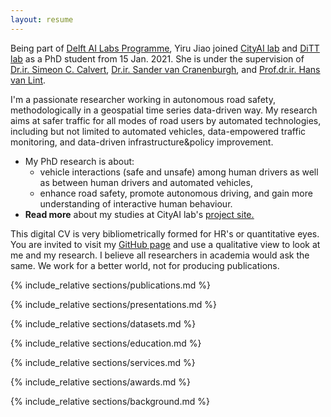 ```yaml
---
layout: resume
---
```

Being part of [<u>Delft AI Labs Programme</u>](https://www.tudelft.nl/ai/tu-delft-ai-labs), Yiru Jiao joined [<u>CityAI lab</u>](https://www.tudelft.nl/en/ai/cityai-lab) and [<u>DiTT lab</u>](https://www.tudelft.nl/citg/over-faculteit/afdelingen/transport-planning/research/labs/data-analytics-and-traffic-simulation-lab/dittlab-tu-delft/) as a PhD student from 15 Jan. 2021. She is under the supervision of [<u>Dr.ir. Simeon C. Calvert</u>](https://scholar.google.nl/citations?user=pwVbHHEAAAAJ&hl=nl), [<u>Dr.ir. Sander van Cranenburgh</u>](https://scholar.google.nl/citations?user=-FNYwWYAAAAJ&hl=en&inst=6173373803492361994&oi=ao), and [<u>Prof.dr.ir. Hans van Lint</u>](https://scholar.google.nl/citations?user=Q95PbrMAAAAJ&hl=en&inst=6173373803492361994&oi=sra). 

I'm a passionate researcher working in autonomous road safety, methodologically in a geospatial time series data-driven way. My research aims at safer traffic for all modes of road users by automated technologies, including but not limited to automated vehicles, data-empowered traffic monitoring, and data-driven infrastructure&policy improvement.

- My PhD research is about:
  - vehicle interactions (safe and unsafe) among human drivers as well as between human drivers and automated vehicles,
  - enhance road safety, promote autonomous driving, and gain more understanding of interactive human behaviour. 
- <b>Read more</b> about my studies at CityAI lab's [<u>project site.</u>](https://www.cityai-lab.nl/vehicle-coordination/)

This digital CV is very bibliometrically formed for HR's or quantitative eyes. You are invited to visit my [GitHub page](https://github.com/Yiru-Jiao) and use a qualitative view to look at me and my research. I believe all researchers in academia would ask the same. We work for a better world, not for producing publications.

{% include_relative sections/publications.md %}

{% include_relative sections/presentations.md %}

{% include_relative sections/datasets.md %}

{% include_relative sections/education.md %}

{% include_relative sections/services.md %}

{% include_relative sections/awards.md %}

{% include_relative sections/background.md %}
